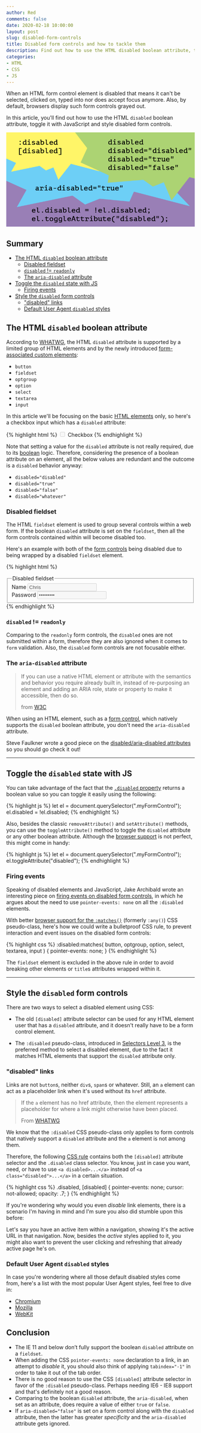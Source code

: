 ```yaml
---
author: Red
comments: false
date: 2020-02-18 10:00:00
layout: post
slug: disabled-form-controls
title: Disabled form controls and how to tackle them
description: Find out how to use the HTML disabled boolean attribute, toggle it with JavaScript and style disabled form controls.
categories:
- HTML
- CSS
- JS
---
```


When an HTML form control element is disabled that means it can't be selected, clicked on, typed into nor does accept focus anymore. Also, by default, browsers display such form controls grayed out.

In this article, you'll find out how to use the HTML `disabled` boolean attribute, toggle it with JavaScript and style disabled form controls.

![Disabled form controls using HTML, CSS, JS and ARIA](/dist/uploads/2020/02/disabled-form-controls.png)

<!-- more -->

## Summary

- [The HTML `disabled` boolean attribute](#the-html-disabled-boolean-attribute)
  - [Disabled fieldset](#disabled-fieldset)
  - [`disabled` != `readonly`](#disabled--readonly)
  - [The `aria-disabled` attribute](#the-aria-disabled-attribute)
- [Toggle the `disabled` state with JS](#toggle-the-disabled-state-with-js)
  - [Firing events](#firing-events)
- [Style the `disabled` form controls](#style-the-disabled-form-controls)
  - ["disabled" links](#disabled-links)
  - [Default User Agent `disabled` styles](#default-user-agent-disabled-styles)

## The HTML `disabled` boolean attribute

According to [WHATWG](https://html.spec.whatwg.org/dev/form-control-infrastructure.html#attr-fe-disabled), the HTML `disabled` attribute is supported by a limited group of HTML elements and by the newly introduced [form-associated custom elements](https://html.spec.whatwg.org/multipage/custom-elements.html#custom-elements-face-example):

- `button`
- `fieldset`
- `optgroup`
- `option`
- `select`
- `textarea`
- `input`

In this article we'll be focusing on the basic [HTML elements](/html-replaced-void-elements/) only, so here's a checkbox input which has a `disabled` attribute:

{% highlight html %}
<input type="checkbox" id="check" name="check" disabled>
<label for="check">Checkbox</label>
{% endhighlight %}

Note that setting a value for the `disabled` attribute is not really required, due to its [boolean](https://html.spec.whatwg.org/multipage/common-microsyntaxes.html#boolean-attribute) logic. Therefore, considering the presence of a boolean attribute on an element, all the below values are redundant and the outcome is a `disabled` behavior anyway:

- `disabled="disabled"`
- `disabled="true"`
- `disabled="false"`
- `disabled="whatever"`

### Disabled fieldset

The HTML `fieldset` element is used to group several controls within a web form. If the boolean `disabled` attribute is set on the `fieldset`, then all the form controls contained within will become disabled too.

Here's an example with both of the [form controls](/form-controls-currentcolor-pseudo-elements/) being disabled due to being wrapped by a disabled `fieldset` element.

{% highlight html %}
<form>
  <fieldset disabled>
    <legend>Disabled fieldset</legend>
    <div>
      <label for="name">Name</label>
      <input type="text" id="name" value="Chris">
    </div>
    <div>
      <label for="pwd">Password</label>
      <input type="password" id="pwd" value="topsecret">
    </div>
  </fieldset>
</form>
{% endhighlight %}

### `disabled` != `readonly`

Comparing to the `readonly` form controls, the `disabled` ones are not submitted within a form, therefore they are also ignored when it comes to `form` validation. Also, the `disabled` form controls are not focusable either.

### The `aria-disabled` attribute

> If you can use a native HTML element or attribute with the semantics and behavior you require already built in, instead of re-purposing an element and adding an ARIA role, state or property to make it accessible, then do so.
>
> from [W3C](https://www.w3.org/TR/using-aria/#rule1)

When using an HTML element, such as a [form control](https://html.spec.whatwg.org/#form-controls), which natively supports the `disabled` boolean attribute, you don't need the `aria-disabled` attribute.

Steve Faulkner wrote a good piece on the [disabled/aria-disabled attributes](https://codepen.io/stevef/post/short-note-on-the-disabled-attribute) so you should go check it out!

---

## Toggle the `disabled` state with JS

You can take advantage of the fact that the [`.disabled` property](https://developer.mozilla.org/en-US/docs/Web/API/HTMLSelectElement/disabled) returns a boolean value so you can toggle it easily using the following:

{% highlight js %}
let el = document.querySelector(".myFormControl");
el.disabled = !el.disabled;
{% endhighlight %}

Also, besides the classic `removeAttribute()` and `setAttribute()` methods, you can use the `toggleAttribute()` method to toggle the `disabled` attribute or any other boolean attribute. Although the [browser support](https://caniuse.com/#feat=mdn-api_element_toggleattribute) is not perfect, this might come in handy:

{% highlight js %}
let el = document.querySelector(".myFormControl");
el.toggleAttribute("disabled");
{% endhighlight %}

### Firing events

Speaking of disabled elements and JavaScript, Jake Archibald wrote an interesting piece on [firing events on disabled form controls](https://jakearchibald.com/2017/events-and-disabled-form-fields/), in which he argues about the need to use `pointer-events: none` on all the `:disabled` elements.

With better [browser support for the `:matches()`](https://caniuse.com/#feat=css-matches-pseudo) (formerly `:any()`) CSS pseudo-class, here's how we could write a bulletproof CSS rule, to prevent interaction and event issues on the disabled form controls:

{% highlight css %}
:disabled:matches(
button,
optgroup,
option,
select,
textarea,
input
) {
  pointer-events: none;
}
{% endhighlight %}

The `fieldset` element is excluded in the above rule in order to avoid breaking other elements or `title`s attributes wrapped within it.

---

## Style the `disabled` form controls

There are two ways to select a disabled element using CSS:

- The old `[disabled]` attribute selector can be used for any HTML element user that has a `disabled` attribute, and it doesn't really have to be a form control element.

- The `:disabled` pseudo-class, introduced in [Selectors Level 3](https://www.w3.org/TR/selectors-3/), is the preferred method to select a disabled element, due to the fact it matches HTML elements that support the `disabled` attribute only.

### "disabled" links

Links are not `button`s, neither `div`s, `span`s or whatever. Still, an `a` element can act as a placeholder link when it's used without its `href` attribute.

> If the `a` element has no href attribute, then the element represents a placeholder for where a link might otherwise have been placed.
>
> From [WHATWG](https://html.spec.whatwg.org/#the-a-element)

We know that the `:disabled` CSS pseudo-class only applies to form controls that natively support a `disabled` attribute and the `a` element is not among them.

Therefore, the following [CSS rule](/things-you-should-know-about-css-anatomy/) contains both the `[disabled]` attribute selector and the `.disabled` class selector. You know, just in case you want, need, or have to use `<a disabled>...</a>` instead of `<a class="disabled">...</a>` in a certain situation.

{% highlight css %}
.disabled,
[disabled] {
  pointer-events: none;
  cursor: not-allowed;
  opacity: .7;
}
{% endhighlight %}

If you're wondering why would you even *disable* link elements, there is a scenario I'm having in mind and I'm sure you also did stumble upon this before:

Let's say you have an active item within a navigation, showing it's the active URL in that navigation. Now, besides the *active* styles applied to it, you might also want to prevent the user clicking and refreshing that already active page he's on.

### Default User Agent `disabled` styles
In case you're wondering where all those default disabled styles come from, here's a list with the most popular User Agent styles, feel free to dive in:

- [Chromium](https://cs.chromium.org/chromium/src/third_party/blink/renderer/core/html/resources/html.css)
- [Mozilla](https://hg.mozilla.org/mozilla-central/file/tip/layout/style/res/html.css)
- [WebKit](https://trac.webkit.org/browser/trunk/Source/WebCore/css/html.css)

## Conclusion

- The IE 11 and below don’t fully support the boolean `disabled` attribute on a `fieldset`.
- When adding the CSS `pointer-events: none` declaration to a link, in an attempt to *disable* it, you should also think of applying `tabindex="-1"` in order to take it out of the tab order.
- There is no good reason to use the CSS `[disabled]` attribute selector in favor of the `:disabled` pseudo-class. Perhaps needing IE6 - IE8 support and that's definitely not a good reason.
- Comparing to the boolean `disabled` attribute, the `aria-disabled`, when set as an attribute, does require a value of either `true` or `false`.
- If `aria-disabled="false"` is set on a form control along with the `disabled` attribute, then the latter has greater *specificity*  and the `aria-disabled` attribute gets ignored.
